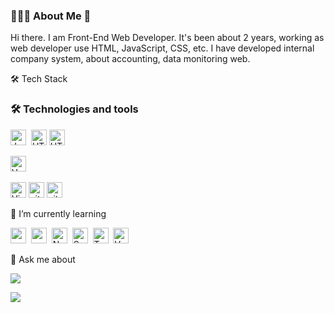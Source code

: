 


### 👨🏻‍💻 About Me 👋

Hi there. I am Front-End Web Developer. It's been about 2 years, working as web developer use HTML, JavaScript, CSS, etc. I have developed  internal company system, about accounting, data monitoring web.

🛠 Tech Stack

### 🛠  Technologies and tools

<img src="https://img.shields.io/badge/JavaScript-282C34?logo=javascript&logoColor=F7DF1E" alt="JavaScript logo" title="JavaScript" height="25" />&nbsp;
<img src="https://img.shields.io/badge/HTML5-282C34?logo=html5&logoColor=E34F26" alt="HTML5 logo" title="HTML5" height="25" />
<img src="https://img.shields.io/badge/CSS-282C34?logo=css5&logoColor=" alt="HTML5 logo" title="CSS" height="25" />

<img src="https://img.shields.io/badge/Vue2-282C34?logo=Vue.js" alt="VueJS" title="Vue2" height="25" />&nbsp;

<img src="https://img.shields.io/badge/VS%20Code-282C34?logo=visual-studio-code&logoColor=007ACC" alt="Visual" title="Visual Studio Code" height="25" />
<img src="https://img.shields.io/badge/git-282C34?logo=git&logoColor=F05032" alt="git logo" title="git" height="25" />
<img src="https://img.shields.io/badge/markdown-282C34?logo=narkdown&logoColor=white" alt="git logo" title="git" height="25" />


🌱 I’m currently learning

<img src="https://img.shields.io/badge/-react.js-05122A?style=flat&logo=react" alt="react" title="react" height="25"/>&nbsp;
<img src="https://img.shields.io/badge/Python-282C34?logo=Python" alt="py logo" title="py" height="25" />&nbsp;
<img src="https://img.shields.io/badge/Node.js-282C34?logo=node.js&logoColor=339933" alt="Node.js logo" title="Node.js" height="25" />&nbsp;
<img src="https://img.shields.io/badge/Sass-282C34?logo=sass&logoColor=CC6699" alt="Sass logo" title="Sass" height="25" />&nbsp;
<img src="https://img.shields.io/badge/TypeScript-282C34?logo=typescript&logoColor=3178C6" alt="TypeScript logo" title="TypeScript" height="25" />&nbsp;
<img src="https://img.shields.io/badge/Vue3-282C34?logo=Vue.js" alt="VueJS" title="Microsoft SQL Server" height="25" />


💬 Ask me about 

<img src="https://img.shields.io/badge/-chenxsuan019@gmail.com-100000?style=flat&logo=gmail&logoColor=white"/>
<p>
  <a href="https://github.com/chenxuan019"><img src="https://img.shields.io/badge/-chenxuan019-100000?style=flat&logo=github&logoColor=white"/></a>
<!--   <a href="https://www.linkedin.com/in/vinay-sawant-2b038157"><img src="https://img.shields.io/badge/-vinay10949-0077B5?style=flat&logo=linkedin&logoColor=white"/></a> -->
</p>


<!--
**chenxuanzzy/chenxuanzzy** is a ✨ _special_ ✨ repository because its `README.md` (this file) appears on your GitHub profile.

Here are some ideas to get you started:

- 🔭 I’m currently working on ...
- 🌱 I’m currently learning ...
- 👯 I’m looking to collaborate on ...
- 🤔 I’m looking for help with ...
- 💬 Ask me about ...
- 📫 How to reach me: ...
- 😄 Pronouns: ...
- ⚡ Fun fact: ...
-->
